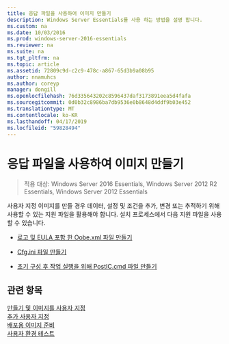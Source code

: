 ```yaml
---
title: 응답 파일을 사용하여 이미지 만들기
description: Windows Server Essentials를 사용 하는 방법을 설명 합니다.
ms.custom: na
ms.date: 10/03/2016
ms.prod: windows-server-2016-essentials
ms.reviewer: na
ms.suite: na
ms.tgt_pltfrm: na
ms.topic: article
ms.assetid: 72809c9d-c2c9-478c-a867-65d3b9a08b95
author: nnamuhcs
ms.author: coreyp
manager: dongill
ms.openlocfilehash: 76d335643202c8596437daf3173891eea5d4fafa
ms.sourcegitcommit: 0d0b32c8986ba7db9536e0b8648d4ddf9b03e452
ms.translationtype: MT
ms.contentlocale: ko-KR
ms.lasthandoff: 04/17/2019
ms.locfileid: "59828494"
---
```

# <a name="create-an-image-by-using-answer-files"></a>응답 파일을 사용하여 이미지 만들기

>적용 대상: Windows Server 2016 Essentials, Windows Server 2012 R2 Essentials, Windows Server 2012 Essentials

사용자 지정 이미지를 만들 경우 데이터, 설정 및 조건을 추가, 변경 또는 추적하기 위해 사용할 수 있는 지원 파일을 활용해야 합니다. 설치 프로세스에서 다음 지원 파일을 사용할 수 있습니다.  
  
-   [로고 및 EULA 포함 한 Oobe.xml 파일 만들기](Create-the-Oobe.xml-File-Including-Logo-and-EULA.md)  
  
-   [Cfg.ini 파일 만들기](Create-the-Cfg.ini-File.md)  
  
-   [초기 구성 후 작업 실행을 위해 PostIC.cmd 파일 만들기](Create-the-PostIC.cmd-File-for-Running-Post-Initial-Configuration-Tasks.md)  
  
## <a name="see-also"></a>관련 항목  
 [만들기 및 이미지를 사용자 지정](Creating-and-Customizing-the-Image.md)   
 [추가 사용자 지정](Additional-Customizations.md)   
 [배포용 이미지 준비](Preparing-the-Image-for-Deployment.md)   
 [사용자 환경 테스트](Testing-the-Customer-Experience.md)